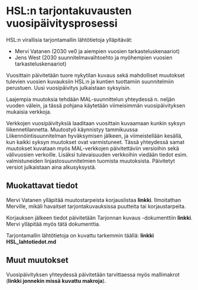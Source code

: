 # HSL:n tarjontakuvausten vuosipäivitysprosessi

HSL:n virallisia tarjontamallin lähtötietoja ylläpitävät:
* Mervi Vatanen (2030 ve0 ja aiempien vuosien tarkasteluskenaariot)
* Jens West (2030 suunnitelmavaihtoehto ja myöhempien vuosien tarkasteluskenaariot)

Vuosittain päivitetään tuore nykytilan kuvaus sekä mahdolliset muutokset tulevien vuosien kuvauksiin HSL:n ja kuntien tuottamiin suunnitelmiin perustuen. Uusi vuosipäivitys julkaistaan syksyisin.

Laajempia muutoksia tehdään MAL-suunnittelun yhteydessä n. neljän vuoden välein, ja tässä pohjana käytetään viimeisimmän vuosipäivityksen mukaisia verkkoja.

Verkkojen vuosipäivityksiä laaditaan vuosittain kuvaamaan kunkin syksyn liikennetilannetta. Muutostyö käynnistyy tammikuussa Liikennöintisuunnitelman hyväksymisen jälkeen, ja viimeistellään kesällä, kun kaikki syksyn muutokset ovat varmistuneet. Tässä yhteydessä samat muutokset kuvataan myös MAL-verkkojen päivitettäviin versioihin sekä välivuosien verkoille. Lisäksi tulevaisuuden verkkoihin viedään tiedot esim. valmistuneiden linjastosuunnitelmien tuomista muutoksista. Päivitetyt versiot julkaistaan aina alkusyksystä. 

## Muokattavat tiedot

Mervi Vatanen ylläpitää muutostarpeista korjauslistaa **linkki**. Ilmoitathan Merville, mikäli havaitset tarjontakuvauksissa puutteita tai korjaustarpeita.

Korjauksen jälkeen tiedot päivitetään Tarjonnan kuvaus -dokumenttiin **linkki**. Mervi ylläpitää myös tätä dokumenttia.

Tarjontamallin lähtötietoja on kuvattu tarkemmin täällä: **linkki HSL_lahtotiedot.md**

## Muut muutokset

Vuosipäivityksen yhteydessä päivitetään tarvittaessa myös mallimakrot (**linkki jonnekin missä kuvattu makroja**).
